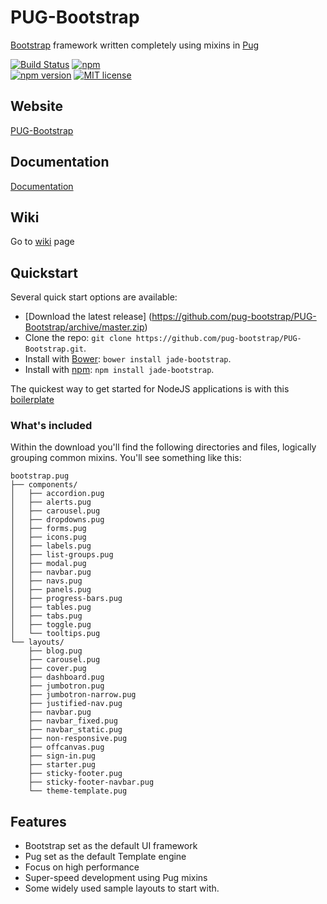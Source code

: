 # PUG-Bootstrap
[Bootstrap](http://getbootstrap.com) framework written completely using mixins in [Pug](http://pugjs.org)

[![Build Status](https://travis-ci.org/pug-bootstrap/JADE-Bootstrap.svg?branch=master)](https://travis-ci.org/pug-bootstrap/JADE-Bootstrap) 
[![npm](https://img.shields.io/npm/dm/jade-bootstrap.svg)](https://www.npmjs.com/package/jade-bootstrap)  
[![npm version](http://img.shields.io/npm/v/jade-bootstrap.svg?style=flat)](https://npmjs.org/package/jade-bootstrap "View this project on npm")
[![MIT license](http://img.shields.io/badge/license-MIT-brightgreen.svg)](http://opensource.org/licenses/MIT)

## Website
[PUG-Bootstrap](http://pug-bootstrap.github.io/PUG-Bootstrap/) 

## Documentation
[Documentation](http://pug-bootstrap.github.io/PUG-Bootstrap/) 

## Wiki
Go to [wiki](http://pug-bootstrap.github.io/PUG-Bootstrap/) page

## Quickstart
  Several quick start options are available:
  * [Download the latest release] (https://github.com/pug-bootstrap/PUG-Bootstrap/archive/master.zip)
  * Clone the repo: `git clone https://github.com/pug-bootstrap/PUG-Bootstrap.git`.
  * Install with [Bower](http://bower.io/): `bower install jade-bootstrap`.
  * Install with [npm](https://www.npmjs.com/): `npm install jade-bootstrap`.

The quickest way to get started for NodeJS applications is with this [boilerplate](https://github.com/pug-bootstrap/jadebootstrap-seed)

### What's included

Within the download you'll find the following directories and files, logically grouping common mixins. You'll see something like this:

```
bootstrap.pug
├── components/
│   ├── accordion.pug
│   ├── alerts.pug
│   ├── carousel.pug
│   ├── dropdowns.pug
│   ├── forms.pug
│   ├── icons.pug
│   ├── labels.pug
│   ├── list-groups.pug
│   ├── modal.pug
│   ├── navbar.pug
│   ├── navs.pug
│   ├── panels.pug
│   ├── progress-bars.pug
│   ├── tables.pug
│   ├── tabs.pug
│   ├── toggle.pug
│   └── tooltips.pug
└── layouts/
    ├── blog.pug
    ├── carousel.pug
    ├── cover.pug
    ├── dashboard.pug
    ├── jumbotron.pug
    ├── jumbotron-narrow.pug
    ├── justified-nav.pug
    ├── navbar.pug
    ├── navbar_fixed.pug
    ├── navbar_static.pug
    ├── non-responsive.pug
    ├── offcanvas.pug
    ├── sign-in.pug
    ├── starter.pug
    ├── sticky-footer.pug
    ├── sticky-footer-navbar.pug
    └── theme-template.pug

```
  
  
## Features

  * Bootstrap set as the default UI framework
  * Pug set as the default Template engine
  * Focus on high performance
  * Super-speed development using Pug mixins
  * Some widely used sample layouts to start with.
